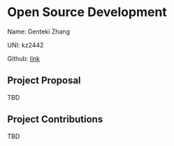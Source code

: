 # Open Source Development

Name: Genteki Zhang

UNI: kz2442

Github: [link](https://github.com/Genteki)


## Project Proposal
TBD

## Project Contributions
TBD
